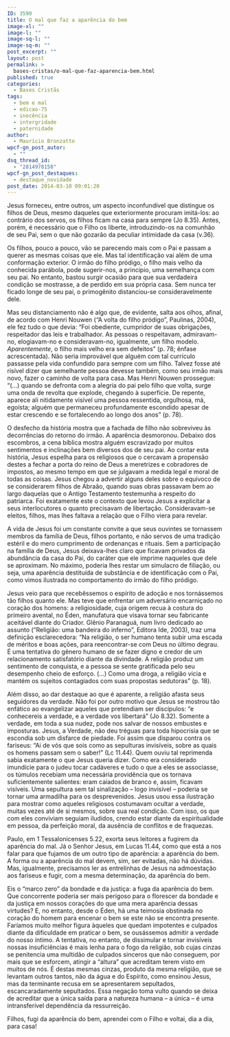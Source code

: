 ```yaml
---
ID: 3590
title: O mal que faz a aparência do bem
image-xl: ""
image-l: ""
image-sq-l: ""
image-sq-m: ""
post_excerpt: ""
layout: post
permalink: >
  bases-cristas/o-mal-que-faz-aparencia-bem.html
published: true
categories:
  - Bases Cristãs
tags:
  - bem e mal
  - edicao-75
  - inocência
  - intergridade
  - paternidade
author:
  - Maurício Bronzatto
wpcf-gn_post_autor:
  - ""
dsq_thread_id:
  - "2814978158"
wpcf-gn_post_destaques:
  - destaque_novidade
post_date: 2014-03-10 09:01:20
---
```

Jesus forneceu, entre outros, um aspecto inconfundível que distingue os filhos de Deus, mesmo daqueles que exteriormente procuram imitá-los: ao contrário dos servos, os filhos ficam na casa para sempre (Jo 8.35). Antes, porém, é necessário que o Filho os liberte, introduzindo-os na comunhão de seu Pai, sem o que não gozarão da peculiar intimidade da casa (v.36).

Os filhos, pouco a pouco, vão se parecendo mais com o Pai e passam a querer as mesmas coisas que ele. Mas tal identificação vai além de uma conformação exterior. O irmão do filho pródigo, o filho mais velho da conhecida parábola, pode sugerir-nos, a princípio, uma semelhança com seu pai. No entanto, bastou surgir ocasião para que sua verdadeira condição se mostrasse, a de perdido em sua própria casa. Sem nunca ter ficado longe de seu pai, o primogênito distanciou-se consideravelmente dele.

Mas seu distanciamento não é algo que, de evidente, salta aos olhos, afinal, de acordo com Henri Nouwen (“A volta do filho pródigo”, Paulinas, 2004), ele fez tudo o que devia: “Foi obediente, cumpridor de suas obrigações, respeitador das leis e trabalhador. As pessoas o respeitavam, admiravam-no, elogiavam-no e consideravam-no, igualmente, um filho modelo. <i>Aparentemente</i>, o filho mais velho era sem defeitos” (p. 78; ênfase acrescentada). Não seria improvável que alguém com tal currículo passasse pela vida confundido para sempre com um filho. Talvez fosse até risível dizer que semelhante pessoa devesse também, como seu irmão mais novo, fazer o caminho de volta para casa. Mas Henri Nouwen prossegue: “(...) quando se defronta com a alegria do pai pelo filho que volta, surge uma onda de revolta que explode, chegando à superfície. De repente, aparece ali nitidamente visível uma pessoa ressentida, orgulhosa, má, egoísta; alguém que permaneceu profundamente escondido apesar de estar crescendo e se fortalecendo ao longo dos anos” (p. 78).

O desfecho da história mostra que a fachada de filho não sobreviveu às decorrências do retorno do irmão. A aparência desmoronou. Debaixo dos escombros, a cena bíblica mostra alguém escravizado por muitos sentimentos e inclinações bem diversos dos de seu pai. Ao contar esta história, Jesus espelha para os religiosos que o cercavam a propensão destes a fechar a porta do reino de Deus a meretrizes e cobradores de impostos, ao mesmo tempo em que se julgavam a medida legal e moral de todas as coisas. Jesus chegou a advertir alguns deles sobre o equívoco de se considerarem filhos de Abraão, quando suas obras passavam bem ao largo daquelas que o Antigo Testamento testemunha a respeito do patriarca. Foi exatamente este o contexto que levou Jesus a explicitar a seus interlocutores o quanto precisavam de libertação. Consideravam-se eleitos, filhos, mas lhes faltava a relação que o Filho viera para revelar.

A vida de Jesus foi um constante convite a que seus ouvintes se tornassem membros da família de Deus, filhos portanto, e não servos de uma tradição estéril e do mero cumprimento de ordenanças e rituais. Sem a participação na família de Deus, Jesus deixava-lhes claro que ficavam privados da abundância da casa do Pai, do caráter que ele imprime naqueles que dele se aproximam. No máximo, poderia lhes restar um simulacro de filiação, ou seja, uma aparência destituída de substância e de identificação com o Pai, como vimos ilustrada no comportamento do irmão do filho pródigo.

Jesus veio para que recebêssemos o espírito de adoção e nos tornássemos tão filhos quanto ele. Mas teve que enfrentar um adversário encarniçado no coração dos homens: a religiosidade, cuja origem recua à costura do primeiro avental, no Éden, manufatura que visava tornar seu fabricante aceitável diante do Criador. Glênio Paranaguá, num livro dedicado ao assunto (“Religião: uma bandeira do inferno”, Editora Ide, 2003), traz uma definição esclarecedora: “Na religião, o ser humano tenta subir uma escada de méritos e boas ações, para reencontrar-se com Deus no último degrau. É uma tentativa do gênero humano de se fazer digno e credor de um relacionamento satisfatório diante da divindade. A religião produz um sentimento de conquista, e a pessoa se sente gratificada pelo seu desempenho cheio de esforço. (...) Como uma droga, a religião vicia e mantém os sujeitos contagiados com suas propostas sedutoras” (p. 18).

Além disso, ao dar destaque ao que é aparente, a religião afasta seus seguidores da verdade. Não foi por outro motivo que Jesus se mostrou tão enfático ao evangelizar aqueles que pretendiam ser discípulos: “e conhecereis a verdade, e a verdade vos libertará” (Jo 8.32). Somente a verdade, em toda a sua nudez, pode nos salvar de nossos embustes e imposturas. Jesus, a Verdade, não deu tréguas para toda hipocrisia que se escondia sob um disfarce de piedade. Foi assim que disparou contra os fariseus: “Ai de vós que sois como as sepulturas invisíveis, sobre as quais os homens passam sem o saber!” (Lc 11.44). Quem ouviu tal reprimenda sabia exatamente o que Jesus queria dizer. Como era considerado imundície para o judeu tocar cadáveres e tudo o que a eles se associasse, os túmulos recebiam uma necessária providência que os tornava suficientemente salientes: eram caiados de branco e, assim, ficavam visíveis. Uma sepultura sem tal sinalização – logo invisível – poderia se tornar uma armadilha para os desprevenidos. Jesus usou essa ilustração para mostrar como aqueles religiosos costumavam ocultar a verdade, muitas vezes até de si mesmos, sobre sua real condição. Com isso, os que com eles conviviam seguiam iludidos, crendo estar diante da espiritualidade em pessoa, da perfeição moral, da ausência de conflitos e de fraquezas.

Paulo, em 1 Tessalonicenses 5.22, exorta seus leitores a fugirem da aparência do mal. Já o Senhor Jesus, em Lucas 11.44, como que está a nos falar para que fujamos de um outro tipo de aparência: a aparência do bem. A forma ou a aparência do mal devem, sim, ser evitadas, não há dúvidas. Mas, igualmente, precisamos ler as entrelinhas de Jesus na admoestação aos fariseus e fugir, com a mesma determinação, da aparência do bem.

Eis o “marco zero” da bondade e da justiça: a fuga da aparência do bem. Que concorrente poderia ser mais perigoso para o florescer da bondade e da justiça em nossos corações do que uma mera aparência dessas virtudes? E, no entanto, desde o Éden, há uma teimosia obstinada no coração do homem para encenar o bem se este não se encontra presente. Faríamos muito melhor figura àqueles que quedam impotentes e culpados diante da dificuldade em praticar o bem, se ousássemos admitir a verdade do nosso íntimo. A tentativa, no entanto, de dissimular e tornar invisíveis nossas insuficiências é mais lenha para o fogo da religião, sob cujas cinzas se penitencia uma multidão de culpados sinceros que não conseguem, por mais que se esforcem, atingir a “altura” que acreditam terem visto em muitos de nós. É destas mesmas cinzas, produto da mesma religião, que se levantam outros tantos, não da água e do Espírito, como ensinou Jesus, mas da terminante recusa em se apresentarem sepultados, escancaradamente sepultados. Essa negação toma vulto quando se deixa de acreditar que a única saída para a natureza humana – a única – é uma intransferível dependência da ressurreição.

Filhos, fugi da aparência do bem, aprendei com o Filho e voltai, dia a dia, para casa!